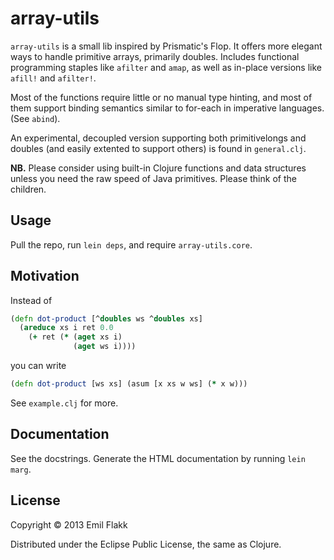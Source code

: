 # array-utils

`array-utils` is a small lib inspired by Prismatic's Flop. It offers
more elegant ways to handle primitive arrays, primarily doubles.
Includes functional programming staples like `afilter` and `amap`, as
well as in-place versions like `afill!` and `afilter!`.

Most of the functions require little or no manual type hinting, and
most of them support binding semantics similar to for-each in
imperative languages. (See `abind`).

An experimental, decoupled version supporting both primitivelongs and
doubles (and easily extented to support others) is found in
`general.clj`.

**NB.** Please consider using built-in Clojure functions and data
structures unless you need the raw speed of Java primitives. Please
think of the children.

## Usage

Pull the repo, run `lein deps`, and require `array-utils.core`. 

## Motivation

Instead of 

```clojure
(defn dot-product [^doubles ws ^doubles xs]
  (areduce xs i ret 0.0
    (+ ret (* (aget xs i)
              (aget ws i))))
```

you can write

```clojure
(defn dot-product [ws xs] (asum [x xs w ws] (* x w)))
```

See `example.clj` for more.

## Documentation

See the docstrings. Generate the HTML documentation by running `lein marg`.

## License

Copyright © 2013 Emil Flakk

Distributed under the Eclipse Public License, the same as Clojure.

